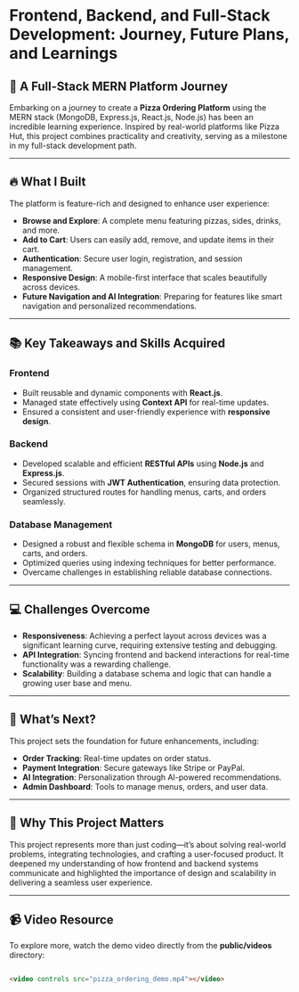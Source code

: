 # Frontend, Backend, and Full-Stack Development: Journey, Future Plans, and Learnings

## 🌟 A Full-Stack MERN Platform Journey
Embarking on a journey to create a **Pizza Ordering Platform** using the MERN stack (MongoDB, Express.js, React.js, Node.js) has been an incredible learning experience. Inspired by real-world platforms like Pizza Hut, this project combines practicality and creativity, serving as a milestone in my full-stack development path.

---

## 🔥 What I Built
The platform is feature-rich and designed to enhance user experience:

- **Browse and Explore**: A complete menu featuring pizzas, sides, drinks, and more.
- **Add to Cart**: Users can easily add, remove, and update items in their cart.
- **Authentication**: Secure user login, registration, and session management.
- **Responsive Design**: A mobile-first interface that scales beautifully across devices.
- **Future Navigation and AI Integration**: Preparing for features like smart navigation and personalized recommendations.

---

## 📚 Key Takeaways and Skills Acquired

### Frontend
- Built reusable and dynamic components with **React.js**.
- Managed state effectively using **Context API** for real-time updates.
- Ensured a consistent and user-friendly experience with **responsive design**.

### Backend
- Developed scalable and efficient **RESTful APIs** using **Node.js** and **Express.js**.
- Secured sessions with **JWT Authentication**, ensuring data protection.
- Organized structured routes for handling menus, carts, and orders seamlessly.

### Database Management
- Designed a robust and flexible schema in **MongoDB** for users, menus, carts, and orders.
- Optimized queries using indexing techniques for better performance.
- Overcame challenges in establishing reliable database connections.

---

## 💻 Challenges Overcome
- **Responsiveness**: Achieving a perfect layout across devices was a significant learning curve, requiring extensive testing and debugging.
- **API Integration**: Syncing frontend and backend interactions for real-time functionality was a rewarding challenge.
- **Scalability**: Building a database schema and logic that can handle a growing user base and menu.

---

## 🚀 What’s Next?
This project sets the foundation for future enhancements, including:

- **Order Tracking**: Real-time updates on order status.
- **Payment Integration**: Secure gateways like Stripe or PayPal.
- **AI Integration**: Personalization through AI-powered recommendations.
- **Admin Dashboard**: Tools to manage menus, orders, and user data.

---

## 🌟 Why This Project Matters
This project represents more than just coding—it’s about solving real-world problems, integrating technologies, and crafting a user-focused product. It deepened my understanding of how frontend and backend systems communicate and highlighted the importance of design and scalability in delivering a seamless user experience.

---

## 📹 Video Resource
To explore more, watch the demo video directly from the **public/videos** directory:
```html

<video controls src="pizza_ordering_demo.mp4"></video>